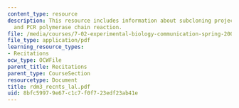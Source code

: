 ```yaml
---
content_type: resource
description: This resource includes information about subcloning project-transformation
  and PCR polymerase chain reaction.
file: /media/courses/7-02-experimental-biology-communication-spring-2005/8bfc59979e67c1c7f0f723edf23ab41e_rdm3_recnts_lal.pdf
file_type: application/pdf
learning_resource_types:
- Recitations
ocw_type: OCWFile
parent_title: Recitations
parent_type: CourseSection
resourcetype: Document
title: rdm3_recnts_lal.pdf
uid: 8bfc5997-9e67-c1c7-f0f7-23edf23ab41e
---
```


